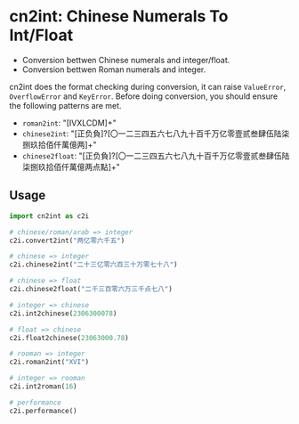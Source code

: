 # cn2int: Chinese Numerals To Int/Float

- Conversion bettwen Chinese numerals and integer/float.
- Conversion bettwen Roman numerals and integer.

cn2int does the format checking during conversion, it can raise `ValueError`, `OverflowError` and `KeyError`. Before doing conversion, you should ensure the following patterns are met.

- `roman2int`: "[IVXLCDM]+"
- `chinese2int`: "[正负負]?[〇一二三四五六七八九十百千万亿零壹贰叁肆伍陆柒捌玖拾佰仟萬億两]+"
- `chinese2float`: "[正负負]?[〇一二三四五六七八九十百千万亿零壹贰叁肆伍陆柒捌玖拾佰仟萬億两点點]+"

## Usage

```python
import cn2int as c2i

# chinese/roman/arab => integer
c2i.convert2int("两亿零六千五")

# chinese => integer
c2i.chinese2int("二十三亿零六百三十万零七十八")

# chinese => float
c2i.chinese2float("二千三百零六万三千点七八")

# integer => chinese
c2i.int2chinese(2306300078)

# float => chinese
c2i.float2chinese(23063000.78)

# rooman => integer
c2i.roman2int("XVI")

# integer => rooman
c2i.int2roman(16)

# performance
c2i.performance()
```
